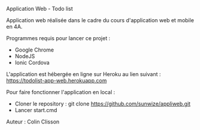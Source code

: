 Application Web - Todo list

Application web réalisée dans le cadre du cours d'application web et mobile en 4A.

Programmes requis pour lancer ce projet :
- Google Chrome
- NodeJS
- Ionic Cordova

L'application est hébergée en ligne sur Heroku au lien suivant : https://todolist-app-web.herokuapp.com

Pour faire fonctionner l'application en local :
- Cloner le repository : git clone https://github.com/sunwize/appliweb.git
- Lancer start.cmd

Auteur : Colin Clisson
